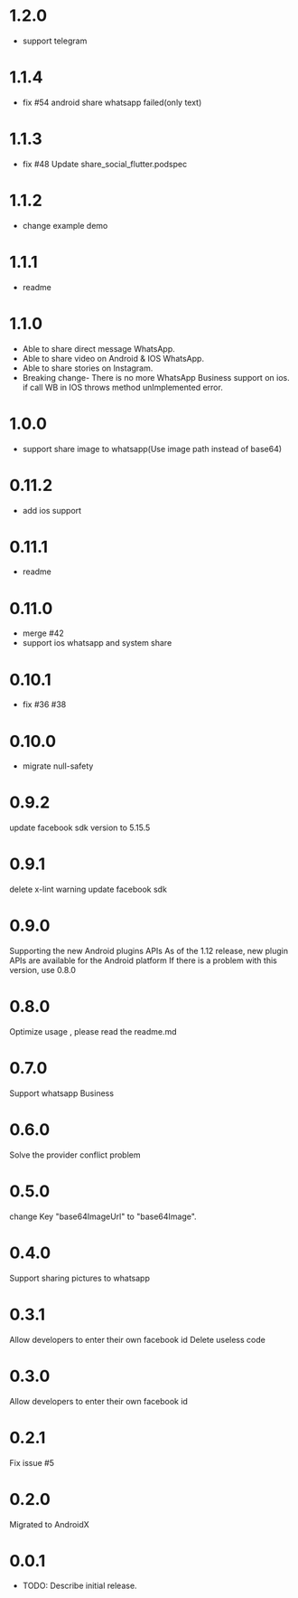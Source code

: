 # 1.2.0
- support telegram

# 1.1.4
- fix #54 android share whatsapp failed(only text)

# 1.1.3
- fix #48 Update share_social_flutter.podspec	

# 1.1.2
- change example demo

# 1.1.1
- readme

# 1.1.0
- Able to share direct message WhatsApp.
- Able to share video on Android & IOS WhatsApp.
- Able to share stories on Instagram.
- Breaking change- There is no more WhatsApp Business support on ios. if call WB in IOS throws method unImplemented error.

# 1.0.0

- support share image to whatsapp(Use image path instead of base64)

# 0.11.2

- add ios support

# 0.11.1

- readme

# 0.11.0

- merge #42
- support ios whatsapp and system share

# 0.10.1

- fix #36 #38

# 0.10.0

- migrate null-safety

# 0.9.2

update facebook sdk version to 5.15.5

# 0.9.1

delete x-lint warning update facebook sdk

# 0.9.0

Supporting the new Android plugins APIs As of the 1.12 release, new plugin APIs are available for
the Android platform If there is a problem with this version, use 0.8.0

# 0.8.0

Optimize usage , please read the readme.md

# 0.7.0

Support whatsapp Business

# 0.6.0

Solve the provider conflict problem

# 0.5.0

change Key "base64ImageUrl" to "base64Image".

# 0.4.0

Support sharing pictures to whatsapp

# 0.3.1

Allow developers to enter their own facebook id Delete useless code

# 0.3.0

Allow developers to enter their own facebook id

# 0.2.1

Fix issue #5

# 0.2.0

Migrated to AndroidX

# 0.0.1

* TODO: Describe initial release.

